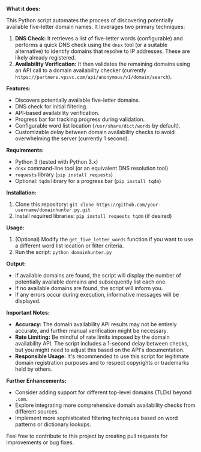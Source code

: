 **What it does:**

This Python script automates the process of discovering potentially available five-letter domain names. It leverages two primary techniques:

1. **DNS Check:** It retrieves a list of five-letter words (configurable) and performs a quick DNS check using the `dnsx` tool (or a suitable alternative) to identify domains that resolve to IP addresses. These are likely already registered.
2. **Availability Verification:** It then validates the remaining domains using an API call to a domain availability checker (currently `https://partners.vpsvc.com/api/anonymous/v1/domain/search`).

**Features:**

- Discovers potentially available five-letter domains.
- DNS check for initial filtering.
- API-based availability verification.
- Progress bar for tracking progress during validation.
- Configurable word list location (`/usr/share/dict/words` by default).
- Customizable delay between domain availability checks to avoid overwhelming the server (currently 1 second).

**Requirements:**

- Python 3 (tested with Python 3.x)
- `dnsx` command-line tool (or an equivalent DNS resolution tool)
- `requests` library (`pip install requests`)
- Optional: `tqdm` library for a progress bar (`pip install tqdm`)

**Installation:**

1. Clone this repository: `git clone https://github.com/your-username/domainhunter.py.git`
2. Install required libraries: `pip install requests tqdm` (if desired)

**Usage:**

1. (Optional) Modify the `get_five_letter_words` function if you want to use a different word list location or filter criteria.
2. Run the script: `python domainhunter.py`

**Output:**

- If available domains are found, the script will display the number of potentially available domains and subsequently list each one.
- If no available domains are found, the script will inform you.
- If any errors occur during execution, informative messages will be displayed.

**Important Notes:**

- **Accuracy:** The domain availability API results may not be entirely accurate, and further manual verification might be necessary.
- **Rate Limiting:** Be mindful of rate limits imposed by the domain availability API. The script includes a 1-second delay between checks, but you might need to adjust this based on the API's documentation.
- **Responsible Usage:** It's recommended to use this script for legitimate domain registration purposes and to respect copyrights or trademarks held by others.

**Further Enhancements:**

- Consider adding support for different top-level domains (TLDs) beyond `.com`.
- Explore integrating more comprehensive domain availability checks from different sources.
- Implement more sophisticated filtering techniques based on word patterns or dictionary lookups.

Feel free to contribute to this project by creating pull requests for improvements or bug fixes.

